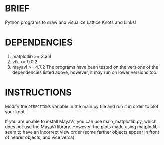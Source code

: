 # BRIEF
Python programs to draw and visualize Lattice Knots and Links!

# DEPENDENCIES
1. matplotlib >= 3.3.4
2. vtk >= 9.0.2
3. mayavi >= 4.7.2
The programs have been tested on the versions of the dependencies listed above, however, it may run on lower versions too.

# INSTRUCTIONS
Modify the `DIRECTIONS` variable in the main.py file and run it in order to plot your knot.

If you are unable to install MayaVi, you can use main_matplotlib.py, which does not use the MayaVi library. However, the plots made using matplotlib seem to have an incorrect view order (some farther objects appear in front of nearer objects, and vice versa).

